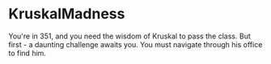 # KruskalMadness
You're in 351, and you need the wisdom of Kruskal to pass the class.  But first - a daunting challenge awaits you.  You must navigate through his office to find him.
